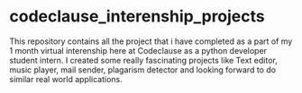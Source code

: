 # codeclause_interenship_projects
This repository contains all the project that i have completed as a part of my 1 month virtual interenship here at Codeclause as a python developer student intern. I created some really fascinating projects like Text editor, music player, mail sender, plagarism detector and looking forward to do similar real world applications. 

